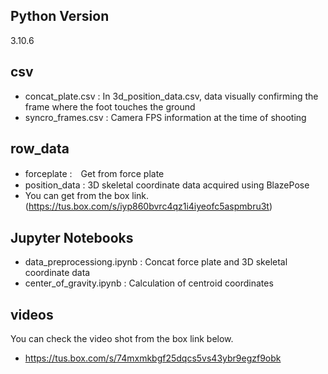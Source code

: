 ## Python Version
3.10.6

## csv
  - concat_plate.csv :  In 3d_position_data.csv, data visually confirming the frame where the foot touches the ground
  - syncro_frames.csv : Camera FPS information at the time of shooting

## row_data
  - forceplate :　Get from force plate
  - position_data : 3D skeletal coordinate data acquired using BlazePose
  - You can get from the box link.(https://tus.box.com/s/iyp860bvrc4qz1i4iyeofc5aspmbru3t)

## Jupyter Notebooks
  - data_preprocessiong.ipynb : Concat force plate and 3D skeletal coordinate data
  - center_of_gravity.ipynb : Calculation of centroid coordinates

## videos
  You can check the video shot from the box link below.
  - https://tus.box.com/s/74mxmkbgf25dqcs5vs43ybr9egzf9obk
